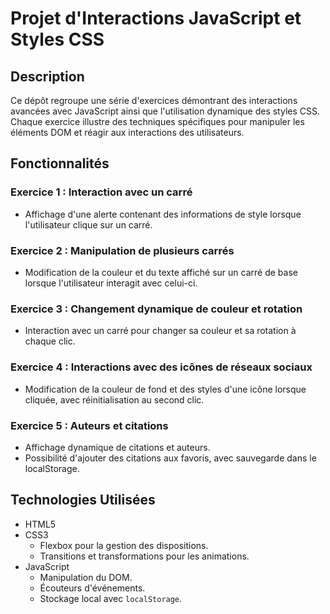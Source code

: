 # Projet d'Interactions JavaScript et Styles CSS

## Description
Ce dépôt regroupe une série d'exercices démontrant des interactions avancées avec JavaScript ainsi que l'utilisation dynamique des styles CSS. Chaque exercice illustre des techniques spécifiques pour manipuler les éléments DOM et réagir aux interactions des utilisateurs.

## Fonctionnalités

### Exercice 1 : Interaction avec un carré
- Affichage d'une alerte contenant des informations de style lorsque l'utilisateur clique sur un carré.

### Exercice 2 : Manipulation de plusieurs carrés
- Modification de la couleur et du texte affiché sur un carré de base lorsque l'utilisateur interagit avec celui-ci.

### Exercice 3 : Changement dynamique de couleur et rotation
- Interaction avec un carré pour changer sa couleur et sa rotation à chaque clic.

### Exercice 4 : Interactions avec des icônes de réseaux sociaux
- Modification de la couleur de fond et des styles d'une icône lorsque cliquée, avec réinitialisation au second clic.

### Exercice 5 : Auteurs et citations
- Affichage dynamique de citations et auteurs.
- Possibilité d'ajouter des citations aux favoris, avec sauvegarde dans le localStorage.

## Technologies Utilisées
- HTML5
- CSS3
  - Flexbox pour la gestion des dispositions.
  - Transitions et transformations pour les animations.
- JavaScript
  - Manipulation du DOM.
  - Écouteurs d'événements.
  - Stockage local avec `localStorage`.
